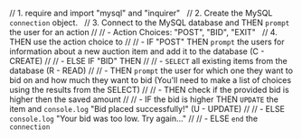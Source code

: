 // 1. require and import "mysql" and "inquirer"
​
​
// 2. Create the MySQL `connection` object.
​
​
// 3. Connect to the MySQL database and THEN `prompt` the user for an action
//
// - Action Choices: "POST", "BID", "EXIT"
​
​
// 4. THEN use the action choice to
//
// - IF "POST" THEN `prompt` the users for information about a new auction item and add it to the database (C - CREATE)
//
// - ELSE IF "BID" THEN
//
// - `SELECT` all existing items from the database (R - READ)
//
// - THEN `prompt` the user for which one they want to bid on and how much they want to bid (You'll need to make a list of choices using the results from the SELECT)
//
// - THEN check if the provided bid is higher then the saved amount
//
// - IF the bid is higher THEN `UPDATE` the item and `console.log` "Bid placed successfully!" (U - UPDATE)
//
// - ELSE `console.log` "Your bid was too low. Try again..."
//
// - ELSE `end` the `connection`
